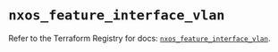 # `nxos_feature_interface_vlan`

Refer to the Terraform Registry for docs: [`nxos_feature_interface_vlan`](https://registry.terraform.io/providers/ciscodevnet/nxos/0.5.10/docs/resources/feature_interface_vlan).
